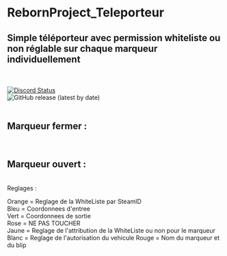 # RebornProject_Teleporteur

<h2> Simple téléporteur avec permission whiteliste ou non réglable sur chaque marqueur individuellement </h2>
<br>
<br>
<a href="https://discord.gg/E8PtkuU" title="Rejoindre mon Discord" rel="nofollow"><img alt="Discord Status" src="https://camo.githubusercontent.com/44b8926e556de30f615a5d93476bb602ba47e9ab/68747470733a2f2f646973636f72646170702e636f6d2f6170692f6775696c64732f3238353436323933383639313536373632372f7769646765742e706e67" data-canonical-src="https://discordapp.com/api/guilds/285462938691567627/widget.png" style="max-width:100%;"></a>
<br>
<img alt="GitHub release (latest by date)" src="https://img.shields.io/github/v/release/WalterWhite84/RebornProject_Teleporteur?color=ff69b4&label=RebornProject_Teleporteur&logo=RebornProject">
<br>
<br>
<h2>Marqueur fermer : </h2>
<img src=https://imgur.com/0MKXfaf.png alt="" />
<br>
<br>
<h2>Marqueur ouvert : </h2>
<img src=https://imgur.com/tPWqbHE.png alt="" />
<br>
<br>
Reglages : 

<img src=https://imgur.com/QQZjSAD.png alt="" />

Orange = Reglage de la WhiteListe par SteamID <br>
Bleu = Coordonnees d'entree <br>
Vert = Coordonnees de sortie <br>
Rose = NE PAS TOUCHER <br>
Jaune = Reglage de l'attribution de la WhiteListe ou non pour le marqueur <br>
Blanc = Reglage de l'autorisation du vehicule
Rouge = Nom du marqueur et du blip
